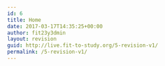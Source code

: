 ```yaml
---
id: 6
title: Home
date: 2017-03-17T14:35:25+00:00
author: fit23y3dmin
layout: revision
guid: http://live.fit-to-study.org/5-revision-v1/
permalink: /5-revision-v1/
---
```


